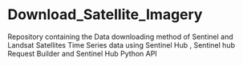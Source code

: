 # Download_Satellite_Imagery
Repository containing the Data downloading method of Sentinel and Landsat Satellites Time Series data using Sentinel Hub , Sentinel hub Request Builder and Sentinel Hub Python API
